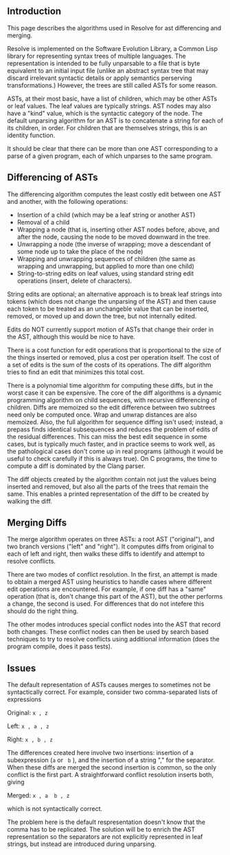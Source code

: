 ## Introduction

This page describes the algorithms used in Resolve for ast
differencing and merging.

Resolve is implemented on the Software Evolution Library, a Common
Lisp library for representing syntax trees of multiple languages.  The
representation is intended to be fully unparsable to a file that is
byte equivalent to an initial input file (unlike an abstract syntax
tree that may discard irrelevant syntactic details or apply semantics
perserving transformations.)   However, the trees are still called ASTs
for some reason.

ASTs, at their most basic, have a list of children, which may be other
ASTs or leaf values.  The leaf values are typically strings.  AST nodes
may also have a "kind" value, which is the syntactic category of the node.
The default unparsing algorithm for an AST is to concatenate a string
for each of its children, in order.  For children that are themselves
strings, this is an identity function.

It should be clear that there can be more than one AST corresponding
to a parse of a given program, each of which unparses to the same program.

## Differencing of ASTs

The differencing algorithm computes the least costly edit between one AST
and another, with the following operations:

- Insertion of a child (which may be a leaf string or another AST)
- Removal of a child
- Wrapping a node (that is, inserting other AST nodes before, above, and after the node, causing the node to be moved downward in the tree.
- Unwrapping a node (the inverse of wrapping; move a descendant of some node up to take the place of the node)
- Wrapping and unwrapping sequences of children (the same as wrapping and unwrapping, but applied to more than one child)
- String-to-string edits on leaf values, using standard string edit operations (insert, delete of characters).

String edits are optional; an alternative approach is to break leaf
strings into tokens (which does not change the unparsing of the AST)
and then cause each token to be treated as an unchangeble value that
can be inserted, removed, or moved up and down the tree, but not
internally edited.

Edits do NOT currently support motion of ASTs that change their order
in the AST, although this would be nice to have.

There is a cost function for edit operations that is proportional to
the size of the things inserted or removed, plus a cost per operation
itself.  The cost of a set of edits is the sum of the costs of its operations.
The diff algorithm tries to find an edit that minimizes this total cost.

There is a polynomial time algorithm for computing these diffs, but in
the worst case it can be expensive.  The core of the diff algorithms
is a dynamic programming algorithm on child sequences, with recursive
differencing of children.  Diffs are memoized so the edit difference
between two subtrees need only be computed once.  Wrap and unwrap
distances are also memoized.  Also, the full algorithm for sequence
diffing isn't used; instead, a prepass finds identical subsequences
and reduces the problem of edits of the residual differences.  This
can miss the best edit sequence in some cases, but is typically much
faster, and in practice seems to work well, as the pathological cases
don't come up in real programs (although it would be useful to check
carefully if this is always true).  On C programs, the time to compute
a diff is dominated by the Clang parser.

The diff objects created by the algorithm contain not just the values
being inserted and removed, but also all the parts of the trees that
remain the same.  This enables a printed representation of the diff
to be created by walking the diff.

## Merging Diffs

The merge algorithm operates on three ASTs: a root AST ("original"),
and two branch versions ("left" and "right").   It computes diffs
from original to each of left and right, then walks these diffs to
identify and attempt to resolve conflicts.

There are two modes of conflict resolution.  In the first, an attempt
is made to obtain a merged AST using heuristics to handle cases where
different edit operations are encountered.   For example, if one diff
has a "same" operation (that is, don't change this part of the AST),
but the other performs a change, the second is used.  For differences
that do not intefere this should do the right thing.

The other modes introduces special conflict nodes into the AST that
record both changes.  These conflict nodes can then be used by search
based techniques to try to resolve conflicts using additional information
(does the program compile, does it pass tests).

## Issues

The default representation of ASTs causes merges to sometimes not be syntactically correct.  For example, consider two comma-separated lists of expressions

Original:  `x , z`

Left: `x , a , z`

Right: `x , b , z`

The differences created here involve two insertions:  insertion of a subexpression (` a ` or ` b` ), and the insertion of a string "," for the separator.  When these diffs are merged the second insertion is common, so the only conflict is the first part.  A straightforward conflict resolution inserts both, giving

Merged:  `x , a  b , z`

which is not syntactically correct.

The problem here is the default respresentation doesn't know that the
comma has to be replicated.  The solution will be to enrich the AST
representation so the separators are not explicitly represented in
leaf strings, but instead are introduced during unparsing.